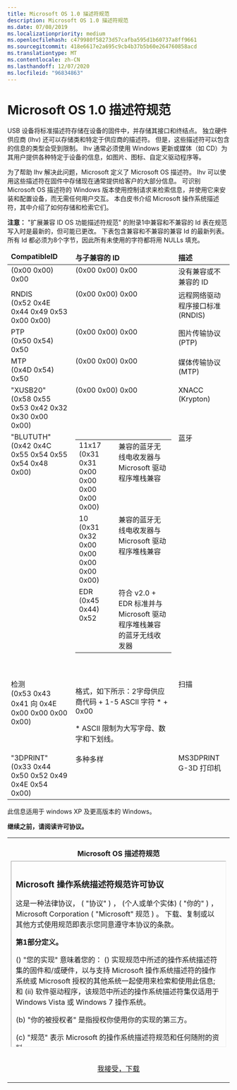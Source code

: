 ```yaml
---
title: Microsoft OS 1.0 描述符规范
description: Microsoft OS 1.0 描述符规范
ms.date: 07/08/2019
ms.localizationpriority: medium
ms.openlocfilehash: c479980f58273d57cafba595d1b60737a8ff9661
ms.sourcegitcommit: 418e6617e2a695c9cb4b37b5b60e264760858acd
ms.translationtype: MT
ms.contentlocale: zh-CN
ms.lasthandoff: 12/07/2020
ms.locfileid: "96834863"
---
```

# <a name="microsoft-os-10-descriptors-specification"></a>Microsoft OS 1.0 描述符规范


USB 设备将标准描述符存储在设备的固件中，并存储其接口和终结点。 独立硬件供应商 (Ihv) 还可以存储类和特定于供应商的描述符。 但是，这些描述符可以包含的信息的类型会受到限制。 Ihv 通常必须使用 Windows 更新或媒体（如 CD）为其用户提供各种特定于设备的信息，如图片、图标、自定义驱动程序等。

为了帮助 Ihv 解决此问题，Microsoft 定义了 Microsoft OS 描述符。 Ihv 可以使用这些描述符在固件中存储现在通常提供给客户的大部分信息。 可识别 Microsoft OS 描述符的 Windows 版本使用控制请求来检索信息，并使用它来安装和配置设备，而无需任何用户交互。 本白皮书介绍 Microsoft 操作系统描述符，其中介绍了如何存储和检索它们。

**注意：** "扩展兼容 ID OS 功能描述符规范" 的附录1中兼容和不兼容的 Id 表在规范写入时是最新的，但可能已更改。 下表包含兼容和不兼容的兼容 Id 的最新列表。 所有 Id 都必须为8个字节，因此所有未使用的字符都将用 NULLs 填充。

<table border="0" cellpadding="0" cellspacing="0" class="grid" width="100%" summary="table">
<thead>
<tr align="left" valign="top">
<td>
<strong>CompatibleID</strong>
</td>
<td>
<strong>与子兼容的 ID</strong>
</td>
<td>
<strong>描述</strong>
</td>
</tr>
</thead>
<tbody>
<tr align="left" valign="top">
<td> (0x00 0x00) 0x00</td>
<td> (0x00 0x00) 0x00</td>
<td>没有兼容或不兼容的 ID</td>
</tr>
<tr align="left" valign="top">
<td>RNDIS<br> (0x52 0x4E 0x44 0x49 0x53 0x00 0x00) </td>
<td> (0x00 0x00) 0x00</td>
<td>远程网络驱动程序接口标准 (RNDIS) </td>
</tr>
<tr align="left" valign="top">
<td>PTP<br> (0x50 0x54) 0x50</td>
<td> (0x00 0x00) 0x00</td>
<td>图片传输协议 (PTP) </td>
</tr>
<tr align="left" valign="top">
<td>MTP<br> (0x4D 0x54) 0x50</td>
<td> (0x00 0x00) 0x00</td>
<td>媒体传输协议 (MTP) </td>
</tr>
<tr align="left" valign="top">
<td>"XUSB20"<br> (0x58 0x55 0x53 0x42 0x32 0x30 0x00 0x00) </td>
<td> (0x00 0x00) 0x00</td>
<td>XNACC (Krypton) </td>
</tr>
<tr align="left" valign="top">
<td>"BLUTUTH"<br> (0x42 0x4C 0x55 0x54 0x55 0x54 0x48 0x00) </td>
<td>
<div class="contentTableWrapper"><table border="0" cellpadding="0" cellspacing="0" class="grid" width="100%" summary="table">
<tbody>
<tr align="left" valign="top">
<td>11x17<br> (0x31 0x31 0x00 0x00 0x00 0x00 0x00) </td>
<td>兼容的蓝牙无线电收发器与 Microsoft 驱动程序堆栈兼容</td>
</tr>
<tr align="left" valign="top">
<td>10<br> (0x31 0x32 0x00 0x00 0x00 0x00 0x00) </td>
<td>兼容的蓝牙无线电收发器与 Microsoft 驱动程序堆栈兼容</td>
</tr>
<tr align="left" valign="top">
<td>EDR<br> (0x45 0x44) 0x52</td>
<td>符合 v2.0 + EDR 标准并与 Microsoft 驱动程序堆栈兼容的蓝牙无线收发器</td>
</tr>
</tbody>
</table></div>
<p>
<br>
</p>
</td>
<td>蓝牙</td>
</tr>
<tr align="left" valign="top">
<td>检测<br> (0x53 0x43 0x41 向 0x4E 0x00 0x00 0x00 0x00) </td>
<td>
<p>格式，如下所示：2字母供应商代码 + 1-5 ASCII 字符 * + 0x00</p>
<p>* ASCII 限制为大写字母、数字和下划线。</p>
</td>
<td>扫描</td>
</tr>
<tr align="left" valign="top">
<td>"3DPRINT"<br> (0x33 0x44 0x50 0x52 0x49 0x4E 0x54 0x00) </td>
<td>多种多样</td>
<td>MS3DPRINT G-3D 打印机</td>
</tr>
</tbody>
</table>

  

此信息适用于 windows XP 及更高版本的 Windows。

**继续之前，请阅读许可协议。**

<table>
<colgroup>
<col style="width: 100%" />
</colgroup>
<tbody>
<tr class="odd">
<td style="text-align: center;"><strong><br />
Microsoft OS 描述符规范</strong><br />
</td>
</tr>
<tr class="even">
<td style="text-align: center;"><div style="font-size: 100%; border: thin inset; height: 400px; overflow: scroll; text-align: left; padding: 10px;">
<h3 id="microsoft-os-descriptor-specification-license-agreement">Microsoft 操作系统描述符规范许可协议</h3>
<p>这是一种法律协议， ( "协议" ) ， (个人或单个实体)  ( "你的" ) ，Microsoft Corporation ( "Microsoft" 规范 ) 。  下载、复制或以其他方式使用规范即表示您同意遵守本协议的条款。   </p>
<p><strong>第1部分定义。</strong></p>
<p> () "您的实现" 意味着您的： () 实现规范中所述的操作系统描述符集的固件和/或硬件，以与支持 Microsoft 操作系统描述符的操作系统或 Microsoft 授权的其他系统一起使用来检索和使用此信息;和 (ii) 软件驱动程序，该规范中所述的操作系统描述符集仅适用于 Windows Vista 或 Windows 7 操作系统。</p>
<p> (b) "你的被授权者" 是指授权你使用你的实现的第三方。</p>
<p> (c) "规范" 表示 Microsoft 的操作系统描述符规范和任何随附的资料。</p>
<p>第<strong>2 节授予许可证</strong>。</p>
<p> ()    <strong>版权许可证</strong>。  Microsoft 特此授予你，该规范中的 Microsoft 的版权规定是一种非专用的、免版税、nontransferable、非 sublicensable 的个人全球许可证，可在内部为你和你的组织在开发实现中使用的技术副本提供副本。</p>
<p> (b)   <strong>专利许可证</strong>。  Microsoft 特此授予您在 Microsoft 的专利范围内的非专用、免版税、nontransferable、全球许可，这些专利仅在规范内提供，由 Microsoft 拥有或许可，可直接或间接地销售和分发到您的实现。  你可以根据相同的条款和条件将此专利许可证发放给你的许可证。</p>
<p> (c)    <strong>权限预留</strong>。  Microsoft 保留了该规范中的所有其他权利、其实现以及其中的任何知识产权。  对于任何其他 Microsoft 专利、商标、版权或其他知识产权，本文档不向您或任何其他实体授予任何许可。 </p>
<p><strong>第3部分：其他限制和义务</strong>。</p>
<p> (a) 你对规范的许可权限在你不创建、按照此类创建、修改或分发方式修改或分发你的许可实现，可以 () 创建或声称为 Microsoft 创建的义务，或与) 或 (b) grant 或声称向任何第三方 (授予的任何权利或 immunities，或向任何第三方授予对该规范中的任何权利或。</p>
<p> (b) 不损害任何其他权利，如果你未能遵守本协议的条款和条件，则 Microsoft 可能会终止本协议。 在这种情况中，必须销毁规范的所有副本，并且不得进一步分发公司实现。</p>
<p><strong>第4节免责声明。</strong></p>
<p>该规范 "按原样" 提供，不提供任何形式的保证。 在适用法律允许的最大范围内，Microsoft 会进一步拒绝所有担保，包括但不限于针对特定用途的适销性和适用性的任何默示保证，以及对标题和非侵害性的保证。 与规范的使用或性能引起的全部风险仍随你一起提供。</p>
<p><strong>第5部分：排除偶然、间接和某些其他损害。</strong></p>
<p><strong>对于适用法律允许的最大范围，在任何情况下，Microsoft 或其供应商对任何必然的都不承担责任，附带的、直接、间接、特殊、惩罚性或其他损害 (包括但不限于业务利润损失、业务中断、业务信息丢失或其他 pecuniary 损失) 因使用或不能使用该规范而产生的损失，即使 Microsoft 已被告知此类损失的可能性。由于某些州/管辖权不允许对间接或偶然损害的责任进行排除或限制，因此上述限制可能不适用于您。</strong></p>
<p><strong>第6节限制责任和补偿。</strong></p>
<p><strong>无论出于何种原因（包括但不限于以上所述的所有损害和所有直接或常规损失) ，你可能会出于任何 (原因而产生的任何损害，Microsoft 及其所有供应商在对本协议的任何规定和你的所有供应商提供的所有责任都将限制为你为该规范或美国 $ 5.00 实际支付的金额的更大值。上述限制、排除项和免责声明应该适用于适用法律允许的最大范围，即使任何补救措施未能满足其基本目的。</strong></p>
<p>第<strong>7 部分适用的法律</strong>。</p>
<p>如果在美国中获得此规范，则本协议受华盛顿州法律的管辖。 根据本协议中可能出现的任何争议，你同意位于华盛顿州金县的州和联邦法院。</p>
<p><strong>第8节赋值。</strong></p>
<p>如果没有参与方事先书面批准，任何一方都不能分配此协议。</p>
</div>
<p><br />
<a href="https://download.microsoft.com/download/9/C/5/9C5B2167-8017-4BAE-9FDE-D599BAC8184A/OS_Desc_Ext_Prop.zip">我接受，下载</a></p></td>
</tr>
</tbody>
</table>

